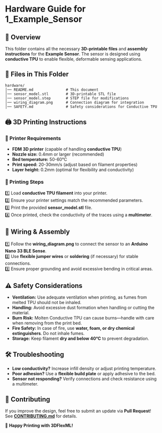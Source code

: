 # Hardware Guide for 1_Example_Sensor

## 📌 Overview
This folder contains all the necessary **3D-printable files** and **assembly instructions** for the **Example Sensor**. The sensor is designed using **conductive TPU** to enable flexible, deformable sensing applications.

## 📂 Files in This Folder
```
hardware/
│── README.md               # This document
│── sensor_model.stl        # 3D-printable STL file
│── sensor_model.step       # STEP file for modifications
│── wiring_diagram.png      # Connection diagram for integration
│── SAFETY.md               # Safety considerations for Conductive TPU
```

## 🖨️ 3D Printing Instructions
### 🔹 Printer Requirements
- **FDM 3D printer** (capable of handling **conductive TPU**)
- **Nozzle size:** 0.4mm or larger (recommended)
- **Bed temperature:** 50-60°C
- **Print speed:** 20-30mm/s (adjust based on filament properties)
- **Layer height:** 0.2mm (optimal for flexibility and conductivity)

### 🔹 Printing Steps
1️⃣ Load **conductive TPU filament** into your printer.  
2️⃣ Ensure your printer settings match the recommended parameters.  
3️⃣ Print the provided **sensor_model.stl** file.  
4️⃣ Once printed, check the conductivity of the traces using a **multimeter**.

## 🔌 Wiring & Assembly
1️⃣ Follow the **wiring_diagram.png** to connect the sensor to an **Arduino Nano 33 BLE Sense**.  
2️⃣ Use **flexible jumper wires** or **soldering** (if necessary) for stable connections.  
3️⃣ Ensure proper grounding and avoid excessive bending in critical areas.  

## ⚠️ Safety Considerations
- **Ventilation:** Use adequate ventilation when printing, as fumes from melted TPU should not be inhaled.  
- **Handling:** Avoid excessive dust formation when handling or cutting the material.  
- **Burn Risk:** Molten Conductive TPU can cause burns—handle with care when removing from the print bed.  
- **Fire Safety:** In case of fire, use **water, foam, or dry chemical extinguishers**. Do not inhale fumes.  
- **Storage:** Keep filament **dry and below 40°C** to prevent degradation.

## 🛠️ Troubleshooting
- **Low conductivity?** Increase infill density or adjust printing temperature.  
- **Poor adhesion?** Use a **flexible build plate** or apply adhesive to the bed.  
- **Sensor not responding?** Verify connections and check resistance using a multimeter.

## 📢 Contributing
If you improve the design, feel free to submit an update via **Pull Request**! See **[CONTRIBUTING.md](../../CONTRIBUTING.md)** for details.

🚀 **Happy Printing with 3DFlexML!**
